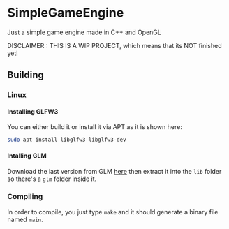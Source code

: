 # SimpleGameEngine
Just a simple game engine made in C++ and OpenGL

DISCLAIMER : THIS IS A WIP PROJECT, which means that its NOT finished yet!

## Building

### Linux

#### Installing GLFW3
You can either build it or install it via APT as it is shown here:
```bash 
sudo apt install libglfw3 libglfw3-dev
```

#### Intalling GLM

Download the last version from GLM  [here](https://github.com/g-truc/glm/tags) then extract it into the `lib` folder so there's a `glm` folder inside it.

### Compiling

In order to compile, you just type `make` and it should generate a binary file named `main`.




